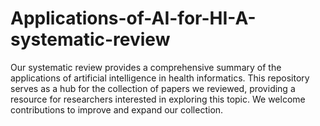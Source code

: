 # Applications-of-AI-for-HI-A-systematic-review
Our systematic review provides a comprehensive summary of the applications of artificial intelligence in health informatics. This repository serves as a hub for the collection of papers we reviewed, providing a resource for researchers interested in exploring this topic. We welcome contributions to improve and expand our collection.
